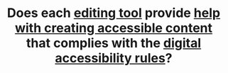 ---
title: Does each [editing tool](#editing-tool) provide [help with creating accessible content](glossaire#help-with-creating-accessible-content) that complies with the [digital accessibility rules](#digital-accessibility-rules)?
---